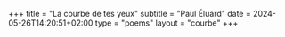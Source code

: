 +++
title = "La courbe de tes yeux"
subtitle = "Paul Éluard"
date = 2024-05-26T14:20:51+02:00
type = "poems"
layout = "courbe"
+++
